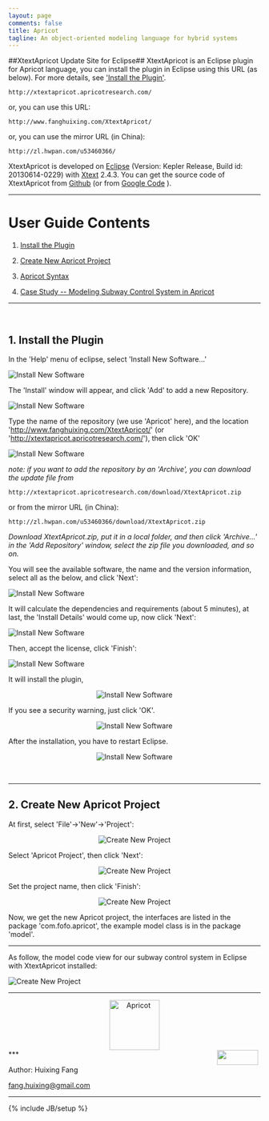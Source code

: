 ```yaml
---
layout: page
comments: false
title: Apricot 
tagline: An object-oriented modeling language for hybrid systems
---
```

##XtextApricot Update Site for Eclipse##
XtextApricot is an Eclipse plugin for Apricot language, 
you can install the plugin in Eclipse using this URL (as below). 
For more details, see   <a href="#Install the Plugin">'Install the Plugin'</a>.

    http://xtextapricot.apricotresearch.com/

or, you can use this URL:
	
    http://www.fanghuixing.com/XtextApricot/

or, you can use the mirror URL (in China):

	http://zl.hwpan.com/u53460366/

XtextApricot is developed on <a href="http://www.eclipse.org">Eclipse</a> (Version: Kepler Release,
Build id: 20130614-0229) with <a href="http://www.eclipse.org/Xtext/">Xtext</a> 2.4.3. You can get the source code of XtextApricot from <a href="https://github.com/fanghuixing/XtextApricot/tree/gh-pages/source">Github</a> (or from <a href="http://code.google.com/p/xtextapricot/">Google Code</a> ).

----------

# User Guide Contents

1. <a href="#Install the Plugin">Install the Plugin</a>

2. <a href="#Create New Apricot Project">Create New Apricot Project</a>


3. <a href="syntax/main.html">Apricot Syntax</a>

4. <a href="cases/subway/subwaycontrolsystems.html">Case Study -- Modeling Subway Control System in Apricot</a>



----------

<br>

## <a name="Install the Plugin"> 1. Install the Plugin </a> 

In the 'Help' menu of eclipse, select 'Install New Software...'

![Install New Software]( assets/figs/InstallNewSoftware.jpg)

The 'Install' window will appear, and click 'Add' to add a new Repository.

![Install New Software](assets/figs/add.jpg)


Type the name of the repository (we use 'Apricot' here), and the location 'http://www.fanghuixing.com/XtextApricot/' (or 'http://xtextapricot.apricotresearch.com/'), then click 'OK'

![Install New Software](assets/figs/AddRepository.jpg)

*note: if you want to add the repository by an 'Archive', you can download the update file from* 
	
    http://xtextapricot.apricotresearch.com/download/XtextApricot.zip 

or from the mirror URL (in China):

	http://zl.hwpan.com/u53460366/download/XtextApricot.zip

*Download XtextApricot.zip, put it in a local folder, and then click 'Archive...' in the 'Add Repository' window, select the zip file you downloaded, and so on.*


You will see the available software, the name and the version information, select  all as the below, and click 'Next':

![Install New Software](assets/figs/availiable.jpg)

It will calculate the dependencies and requirements (about 5 minutes), at last, the 'Install Details' would come up, now click 'Next':

![Install New Software](assets/figs/install.jpg)


Then, accept the license, click 'Finish':

![Install New Software](assets/figs/acceptlicense.jpg)

It will install the plugin,

<div style="text-align:center" markdown="1">


![Install New Software](assets/figs/installing.jpg) 


</div>





If you see a security warning, just click 'OK'.

<div style="text-align:center" markdown="1">

![Install New Software](assets/figs/warning.jpg)

</div>

After the installation, you have to restart Eclipse. 

<div style="text-align:center" markdown="1">

![Install New Software](assets/figs/restart.jpg)

</div>

<br>

***

## <a name="Create New Apricot Project">2. Create New Apricot Project</a>
At first, select 'File'->'New'->'Project':

<div style="text-align:center" markdown="1">

![Create New Project](assets/figs/newproject.jpg)

</div>

Select 'Apricot Project', then click 'Next':

<div style="text-align:center" markdown="1">

![Create New Project](assets/figs/selectapricot.jpg)

</div>

Set the project name, then click 'Finish':

<div style="text-align:center" markdown="1">

![Create New Project](assets/figs/projectname.jpg)

</div>

Now, we get the new Apricot project, the interfaces are listed in the package 'com.fofo.apricot', the example model class is in the package 'model'.

---



As follow, the model code view for our subway control system in Eclipse with XtextApricot installed: 

![Create New Project](assets/figs/projectview.jpg)


***
<center>    
<img src="assets/figs/apricot.jpg" alt="Apricot"  style="width: 100px;"/>
</center>
***

<img src="http://www.fanghuixing.com/assets/images/name.jpg" style="FLOAT: right; MARGIN-BOTTOM: 0px; MARGIN-right: 5px;height: 30px;width: 82px;">

Author: Huixing Fang 

fang.huixing@gmail.com

***
	
{% include JB/setup %}



